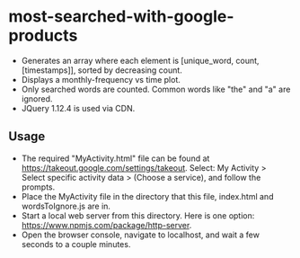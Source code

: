 # most-searched-with-google-products
- Generates an array where each element is [unique_word, count, [timestamps]], sorted by decreasing count.
- Displays a monthly-frequency vs time plot.
- Only searched words are counted. Common words like "the" and "a" are ignored.
- JQuery 1.12.4 is used via CDN.

## Usage
- The required "MyActivity.html" file can be found at https://takeout.google.com/settings/takeout. Select: My Activity > Select specific activity data > (Choose a service), and follow the prompts.
- Place the MyActivity file in the directory that this file, index.html and wordsToIgnore.js are in.
- Start a local web server from this directory. Here is one option: https://www.npmjs.com/package/http-server.
- Open the browser console, navigate to localhost, and wait a few seconds to a couple minutes.
